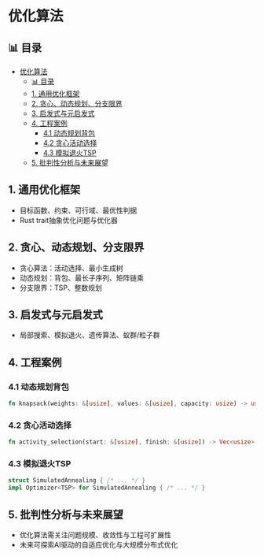 ﻿# 优化算法

## 📊 目录

- [优化算法](#优化算法)
  - [📊 目录](#-目录)
  - [1. 通用优化框架](#1-通用优化框架)
  - [2. 贪心、动态规划、分支限界](#2-贪心动态规划分支限界)
  - [3. 启发式与元启发式](#3-启发式与元启发式)
  - [4. 工程案例](#4-工程案例)
    - [4.1 动态规划背包](#41-动态规划背包)
    - [4.2 贪心活动选择](#42-贪心活动选择)
    - [4.3 模拟退火TSP](#43-模拟退火tsp)
  - [5. 批判性分析与未来展望](#5-批判性分析与未来展望)

## 1. 通用优化框架

- 目标函数、约束、可行域、最优性判据
- Rust trait抽象优化问题与优化器

## 2. 贪心、动态规划、分支限界

- 贪心算法：活动选择、最小生成树
- 动态规划：背包、最长子序列、矩阵链乘
- 分支限界：TSP、整数规划

## 3. 启发式与元启发式

- 局部搜索、模拟退火、遗传算法、蚁群/粒子群

## 4. 工程案例

### 4.1 动态规划背包

```rust
fn knapsack(weights: &[usize], values: &[usize], capacity: usize) -> usize { /* ... */ }
```

### 4.2 贪心活动选择

```rust
fn activity_selection(start: &[usize], finish: &[usize]) -> Vec<usize> { /* ... */ }
```

### 4.3 模拟退火TSP

```rust
struct SimulatedAnnealing { /* ... */ }
impl Optimizer<TSP> for SimulatedAnnealing { /* ... */ }
```

## 5. 批判性分析与未来展望

- 优化算法需关注问题规模、收敛性与工程可扩展性
- 未来可探索AI驱动的自适应优化与大规模分布式优化
